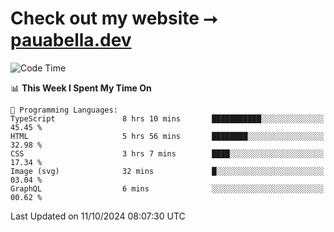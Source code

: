 # Check out my website ⭢ [pauabella.dev](https://pauabella.dev)

<!--START_SECTION:waka-->
![Code Time](http://img.shields.io/badge/Code%20Time-3%2C788%20hrs%2013%20mins-blue)

📊 **This Week I Spent My Time On** 

```text
💬 Programming Languages: 
TypeScript               8 hrs 10 mins       ███████████░░░░░░░░░░░░░░   45.45 % 
HTML                     5 hrs 56 mins       ████████░░░░░░░░░░░░░░░░░   32.98 % 
CSS                      3 hrs 7 mins        ████░░░░░░░░░░░░░░░░░░░░░   17.34 % 
Image (svg)              32 mins             █░░░░░░░░░░░░░░░░░░░░░░░░   03.04 % 
GraphQL                  6 mins              ░░░░░░░░░░░░░░░░░░░░░░░░░   00.62 % 
```


 Last Updated on 11/10/2024 08:07:30 UTC
<!--END_SECTION:waka-->
